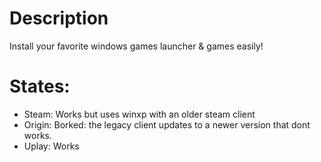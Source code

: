 # Description

Install your favorite windows games launcher & games easily!

# States:

- Steam: Works but uses winxp with an older steam client
- Origin: Borked: the legacy client updates to a newer version that dont works.
- Uplay: Works
